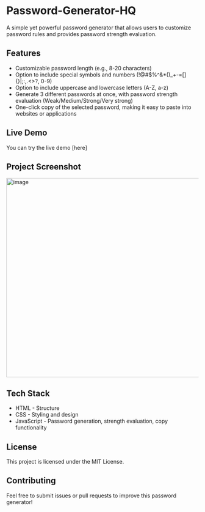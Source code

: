 # Password-Generator-HQ
A simple yet powerful password generator that allows users to customize password rules and provides password strength evaluation.

## Features
- Customizable password length (e.g., 8-20 characters)
- Option to include special symbols and numbers (!@#$%^&*()_+-=[]{}|;:,.<>?, 0-9)
- Option to include uppercase and lowercase letters (A-Z, a-z)
- Generate 3 different passwords at once, with password strength evaluation (Weak/Medium/Strong/Very strong)
- One-click copy of the selected password, making it easy to paste into websites or applications

## Live Demo
You can try the live demo [here]

## Project Screenshot 
<img width="521" alt="image" src="https://github.com/user-attachments/assets/d37f475a-b30b-464f-a09a-9bd6c5a95d8d" />

## Tech Stack
- HTML - Structure
- CSS - Styling and design
- JavaScript - Password generation, strength evaluation, copy functionality

## License
This project is licensed under the MIT License.

## Contributing
Feel free to submit issues or pull requests to improve this password generator! 
